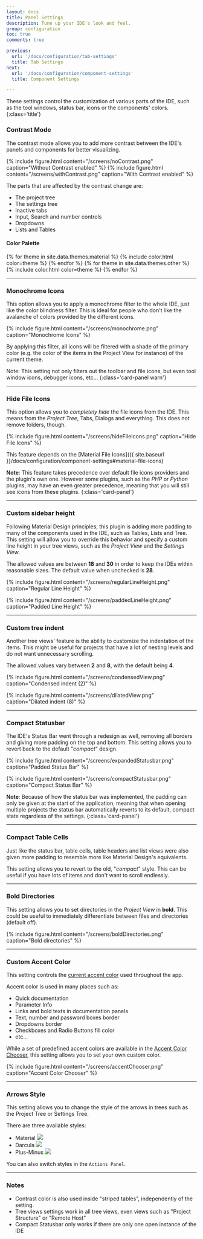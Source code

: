```yaml
---
layout: docs
title: Panel Settings
description: Tune up your IDE's look and feel.
group: configuration
toc: true
comments: true

previous:
  url: '/docs/configuration/tab-settings'
  title: Tab Settings
next:
  url: '/docs/configuration/component-settings'
  title: Component Settings

---
```


These settings control the customization of various parts of the IDE, such as the tool windows, status bar, icons or  the components' colors.
{:class='title'}

### Contrast Mode

The contrast mode allows you to add more contrast between the IDE's panels and components for better visualizing.

{% include figure.html content="/screens/noContrast.png" caption="Without Contrast enabled" %}
{% include figure.html content="/screens/withContrast.png" caption="With Contrast enabled" %}

The parts that are affected by the contrast change are:
- The project tree
- The settings tree
- Inactive tabs
- Input, Search and number controls
- Dropdowns
- Lists and Tables

#### Color Palette

{% for theme in site.data.themes.material  %}
{% include color.html color=theme %}
{% endfor %}
{% for theme in site.data.themes.other  %}
{% include color.html color=theme %}
{% endfor %}

----
### Monochrome Icons

This option allows you to apply a monochrome filter to the whole IDE, just like the color blindness filter. This is ideal for people who don't like the avalanche of colors provided by the different icons.

{% include figure.html content="/screens/monochrome.png" caption="Monochrome Icons" %}

By applying this filter, all icons will be filtered with a shade of the primary color (e.g. the color of the items in the Project View for instance) of the current theme.

Note: This setting not only filters out the toolbar and file icons, but even tool window icons, debugger icons, etc...
{:class='card-panel warn'}

----
### Hide File Icons

This option allows you to _completely hide_ the file icons from the IDE. This means from the _Project Tree_, Tabs, Dialogs and everything. This does not remove folders, though.

{% include figure.html content="/screens/hideFileIcons.png" caption="Hide File Icons" %}

This feature depends on the [Material File Icons]({{ site.baseurl }}/docs/configuration/component-settings#material-file-icons)

**Note**: This feature takes precedence over default file icons providers and the plugin's own one. However some plugins, such as the _PHP_ or _Python_ plugins, may have an even greater precedence, meaning that you will still see icons from these plugins.
{:class='card-panel'}

----
### Custom sidebar height

Following Material Design principles, this plugin is adding more padding to many of the components used in the IDE, such as Tables, Lists and Tree. This setting will allow you to override this behavior and specify a custom line height in your tree views, such as the _Project View_ and the _Settings View_.

The allowed values are between **18** and **30** in order to keep the IDEs within reasonable sizes. The default value when unchecked is **28**.

<div class="masonry">

{% include figure.html content="/screens/regularLineHeight.png" caption="Regular Line Height" %}

{% include figure.html content="/screens/paddedLineHeight.png" caption="Padded Line Height" %}

</div>

----
### Custom tree indent

Another tree views' feature is the ability to customize the indentation of the items. This might be useful for projects that have a lot of nesting levels and do not want unnecessary scrolling.

The allowed values vary between **2** and **8**, with the default being **4**.
<div class="masonry">

{% include figure.html content="/screens/condensedView.png" caption="Condensed indent (2)" %}

{% include figure.html content="/screens/dilatedView.png" caption="Dilated indent (8)" %}

</div>

----
### Compact Statusbar

The IDE's Status Bar went through a redesign as well, removing all borders and giving more padding on the top and bottom. This setting allows you to revert back to the default "_compact_" design.


{% include figure.html content="/screens/expandedStatusbar.png" caption="Padded Status Bar" %}

{% include figure.html content="/screens/compactStatusbar.png" caption="Compact Status Bar" %}

**Note**: Because of how the status bar was implemented, the padding can only be given at the start of the application, meaning that when opening multiple projects the status bar automatically reverts to its default, compact state regardless of the settings.
{:class='card-panel'}

----
### Compact Table Cells

Just like the status bar, table cells, table headers and list views were also given more padding to resemble more like Material Design's equivalents.

This setting allows you to revert to the old, "_compact_" style. This can be useful if you have lots of items and don't want to scroll endlessly.

----
### Bold Directories

This setting allows you to set directories in the _Project View_ in **bold**. This could be useful to immediately differentiate between files and directories (default off).

{% include figure.html content="/screens/boldDirectories.png" caption="Bold directories" %}

----
### Custom Accent Color

This setting controls the [current accent color]({{site.baseurl}}/docs/configuration/accents) used throughout the app.

Accent color is used in many places such as:
- Quick documentation
- Parameter Info
- Links and bold texts in documentation panels
- Text, number and password boxes border
- Dropdowns border
- Checkboxes and Radio Buttons fill color
- etc...

While a set of predefined accent colors are available in the [Accent Color Chooser]({{site.baseurl}}/docs/configuration/accents), this setting allows you to set your own custom color.

{% include figure.html content="/screens/accentChooser.png" caption="Accent Color Chooser" %}

----
### Arrows Style

This setting allows you to change the style of the arrows in trees such as the Project Tree or Settings Tree.

There are three available styles:
- Material <img src="{{ site.media_folder | prepend: site.baseurl | replace: '//', '/' }}/arrows/material.png">
- Darcula <img src="{{ site.media_folder | prepend: site.baseurl | replace: '//', '/' }}/arrows/darcula.png">
- Plus-Minus <img src="{{ site.media_folder | prepend: site.baseurl | replace: '//', '/' }}/arrows/plusminus.png">

You can also switch styles in the `Actions Panel`.

----
### Notes

- Contrast color is also used inside "striped tables", independently of the setting.
- Tree views settings work in all tree views, even views such as "Project Structure" or "Remote Host"
- Compact Statusbar only works if there are only one open instance of the IDE


